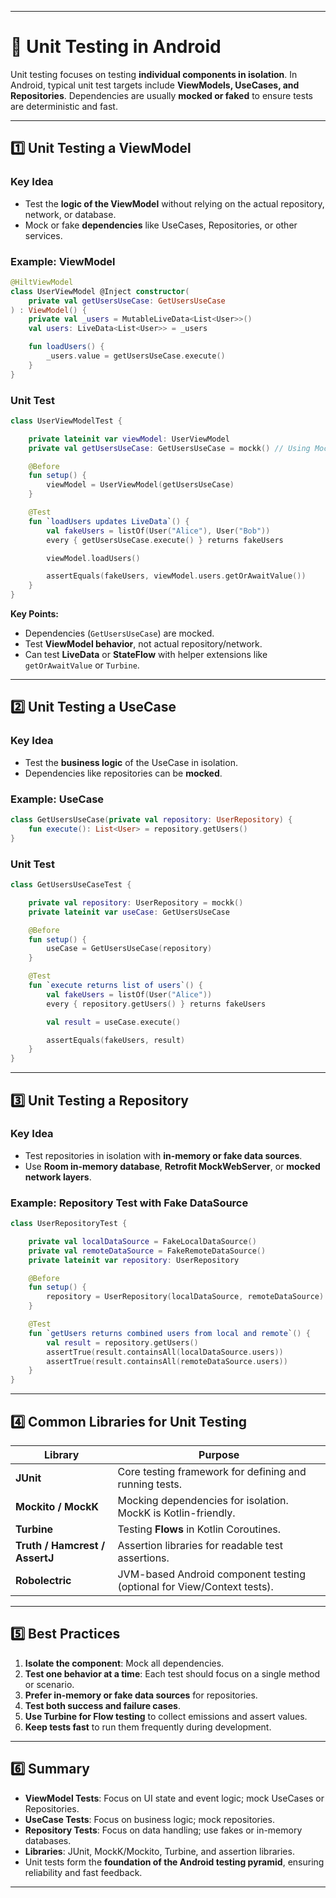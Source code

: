 
---

# 🧪 Unit Testing in Android

Unit testing focuses on testing **individual components in isolation**. In Android, typical unit test targets include **ViewModels, UseCases, and Repositories**. Dependencies are usually **mocked or faked** to ensure tests are deterministic and fast.

---

## 1️⃣ Unit Testing a ViewModel

### Key Idea

* Test the **logic of the ViewModel** without relying on the actual repository, network, or database.
* Mock or fake **dependencies** like UseCases, Repositories, or other services.

### Example: ViewModel

```kotlin
@HiltViewModel
class UserViewModel @Inject constructor(
    private val getUsersUseCase: GetUsersUseCase
) : ViewModel() {
    private val _users = MutableLiveData<List<User>>()
    val users: LiveData<List<User>> = _users

    fun loadUsers() {
        _users.value = getUsersUseCase.execute()
    }
}
```

### Unit Test

```kotlin
class UserViewModelTest {

    private lateinit var viewModel: UserViewModel
    private val getUsersUseCase: GetUsersUseCase = mockk() // Using MockK

    @Before
    fun setup() {
        viewModel = UserViewModel(getUsersUseCase)
    }

    @Test
    fun `loadUsers updates LiveData`() {
        val fakeUsers = listOf(User("Alice"), User("Bob"))
        every { getUsersUseCase.execute() } returns fakeUsers

        viewModel.loadUsers()

        assertEquals(fakeUsers, viewModel.users.getOrAwaitValue())
    }
}
```

**Key Points:**

* Dependencies (`GetUsersUseCase`) are mocked.
* Test **ViewModel behavior**, not actual repository/network.
* Can test **LiveData** or **StateFlow** with helper extensions like `getOrAwaitValue` or `Turbine`.

---

## 2️⃣ Unit Testing a UseCase

### Key Idea

* Test the **business logic** of the UseCase in isolation.
* Dependencies like repositories can be **mocked**.

### Example: UseCase

```kotlin
class GetUsersUseCase(private val repository: UserRepository) {
    fun execute(): List<User> = repository.getUsers()
}
```

### Unit Test

```kotlin
class GetUsersUseCaseTest {

    private val repository: UserRepository = mockk()
    private lateinit var useCase: GetUsersUseCase

    @Before
    fun setup() {
        useCase = GetUsersUseCase(repository)
    }

    @Test
    fun `execute returns list of users`() {
        val fakeUsers = listOf(User("Alice"))
        every { repository.getUsers() } returns fakeUsers

        val result = useCase.execute()

        assertEquals(fakeUsers, result)
    }
}
```

---

## 3️⃣ Unit Testing a Repository

### Key Idea

* Test repositories in isolation with **in-memory or fake data sources**.
* Use **Room in-memory database**, **Retrofit MockWebServer**, or **mocked network layers**.

### Example: Repository Test with Fake DataSource

```kotlin
class UserRepositoryTest {

    private val localDataSource = FakeLocalDataSource()
    private val remoteDataSource = FakeRemoteDataSource()
    private lateinit var repository: UserRepository

    @Before
    fun setup() {
        repository = UserRepository(localDataSource, remoteDataSource)
    }

    @Test
    fun `getUsers returns combined users from local and remote`() {
        val result = repository.getUsers()
        assertTrue(result.containsAll(localDataSource.users))
        assertTrue(result.containsAll(remoteDataSource.users))
    }
}
```

---

## 4️⃣ Common Libraries for Unit Testing

| Library                        | Purpose                                                                |
| ------------------------------ | ---------------------------------------------------------------------- |
| **JUnit**                      | Core testing framework for defining and running tests.                 |
| **Mockito / MockK**            | Mocking dependencies for isolation. MockK is Kotlin-friendly.          |
| **Turbine**                    | Testing **Flows** in Kotlin Coroutines.                                |
| **Truth / Hamcrest / AssertJ** | Assertion libraries for readable test assertions.                      |
| **Robolectric**                | JVM-based Android component testing (optional for View/Context tests). |

---

## 5️⃣ Best Practices

1. **Isolate the component**: Mock all dependencies.
2. **Test one behavior at a time**: Each test should focus on a single method or scenario.
3. **Prefer in-memory or fake data sources** for repositories.
4. **Test both success and failure cases**.
5. **Use Turbine for Flow testing** to collect emissions and assert values.
6. **Keep tests fast** to run them frequently during development.

---

## 6️⃣ Summary

* **ViewModel Tests**: Focus on UI state and event logic; mock UseCases or Repositories.
* **UseCase Tests**: Focus on business logic; mock repositories.
* **Repository Tests**: Focus on data handling; use fakes or in-memory databases.
* **Libraries**: JUnit, MockK/Mockito, Turbine, and assertion libraries.
* Unit tests form the **foundation of the Android testing pyramid**, ensuring reliability and fast feedback.

---

